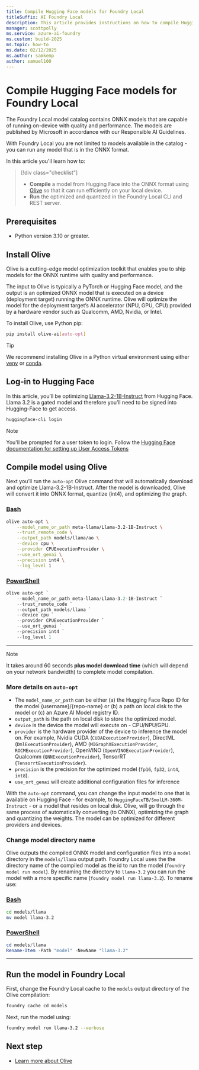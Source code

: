 ```yaml
---
title: Compile Hugging Face models for Foundry Local
titleSuffix: AI Foundry Local
description: This article provides instructions on how to compile Hugging Face models for Foundry Local.
manager: scottpolly
ms.service: azure-ai-foundry
ms.custom: build-2025
ms.topic: how-to
ms.date: 02/12/2025
ms.author: samkemp
author: samuel100
---
```


# Compile Hugging Face models for Foundry Local

The Foundry Local model catalog contains ONNX models that are capable of running on-device with quality and performance. The models are published by Microsoft in accordance with our Responsible AI Guidelines.

With Foundry Local you are not limited to models available in the catalog - you can run any model that is in the ONNX format.

In this article you'll learn how to:

> [!div class="checklist"]
> - **Compile** a model from Hugging Face into the ONNX format using [Olive](#install-olive) so that it can run efficiently on your local device.
> - **Run** the optimized and quantized in the Foundry Local CLI and REST server.

## Prerequisites

* Python version 3.10 or greater.

## Install Olive

Olive is a cutting-edge model optimization toolkit that enables you to ship models for the ONNX runtime with quality and performance.

The input to Olive is typically a PyTorch or Hugging Face model, and the output is an optimized ONNX model that is executed on a device (deployment target) running the ONNX runtime. Olive will optimize the model for the deployment target’s AI accelerator (NPU, GPU, CPU) provided by a hardware vendor such as Qualcomm, AMD, Nvidia, or Intel.

To install Olive, use Python pip:

```bash
pip install olive-ai[auto-opt]
```
> [!TIP]
> We recommend installing Olive in a Python virtual environment using either [venv](https://docs.python.org/3/library/venv.html) or [conda](https://www.anaconda.com/docs/getting-started/miniconda/main).

## Log-in to Hugging Face

In this article, you’ll be optimizing [Llama-3.2-1B-Instruct](https://huggingface.co/meta-llama/Llama-3.2-1B-Instruct/tree/main) from Hugging Face. Llama 3.2 is a gated model and therefore you’ll need to be signed into Hugging-Face to get access.

```bash
huggingface-cli login
```

> [!NOTE]
> You'll be prompted for a user token to login. Follow the [Hugging Face documentation for setting up User Access Tokens](https://huggingface.co/docs/hub/security-tokens)


## Compile model using Olive
Next you’ll run the `auto-opt` Olive command that will automatically download and optimize Llama-3.2-1B-Instruct. After the model is downloaded, Olive will convert it into ONNX format, quantize (int4), and optimizing the graph.


### [Bash](#tab/Bash)
```bash
olive auto-opt \
    --model_name_or_path meta-llama/Llama-3.2-1B-Instruct \
    --trust_remote_code \
    --output_path models/llama/ao \
    --device cpu \
    --provider CPUExecutionProvider \
    --use_ort_genai \
    --precision int4 \
    --log_level 1
```

### [PowerShell](#tab/PowerShell)
```powershell
olive auto-opt `
    --model_name_or_path meta-llama/Llama-3.2-1B-Instruct `
    --trust_remote_code `
    --output_path models/llama `
    --device cpu `
    --provider CPUExecutionProvider `
    --use_ort_genai `
    --precision int4 `
    --log_level 1
```
---

> [!NOTE]
> It takes around 60 seconds **plus model download time** (which will depend on your network bandwidth) to complete model compilation.

### More details on `auto-opt`

- The `model_name_or_path` can be either (a) the Hugging Face Repo ID for the model {username}/{repo-name} or (b) a path on local disk to the model or (c) an Azure AI Model registry ID.
- `output_path` is the path on local disk to store the optimized model.
- `device` is the device the model will execute on - CPU/NPU/GPU.
- `provider` is the hardware provider of the device to inference the model on. For example, Nvidia CUDA (`CUDAExecutionProvider`), DirectML (`DmlExecutionProvider`), AMD (`MIGraphXExecutionProvider`, `ROCMExecutionProvider`), OpenVINO (`OpenVINOExecutionProvider`), Qualcomm (`QNNExecutionProvider`), TensorRT (`TensorrtExecutionProvider`).
- `precision` is the precision for the optimized model (`fp16`, `fp32`, `int4`, `int8`).
- `use_ort_genai` will create additional configuration files for inference

With the `auto-opt` command, you can change the input model to one that is available on Hugging Face - for example, to `HuggingFaceTB/SmolLM-360M-Instruct` - or a model that resides on local disk. Olive, will go through the same process of automatically converting (to ONNX), optimizing the graph and quantizing the weights. The model can be optimized for different providers and devices.

### Change model directory name
Olive outputs the compiled ONNX model and configuration files into a `model` directory in the `models/llama` output path. Foundry Local uses the the directory name of the compiled model as the id to run the model (`foundry model run model`). By renaming the directory to `llama-3.2` you can run the model with a more specific name (`foundry model run llama-3.2`). To rename use:

### [Bash](#tab/Bash)
```bash
cd models/llama
mv model llama-3.2
```

### [PowerShell](#tab/PowerShell)
```powershell
cd models/llama
Rename-Item -Path "model" -NewName "llama-3.2"
```
---

## Run the model in Foundry Local
First, change the Foundry Local cache to the `models` output directory of the Olive compilation:

```bash
foundry cache cd models
```

Next, run the model using:

```bash
foundry model run llama-3.2 --verbose
```

## Next step

- [Learn more about Olive](https://microsoft.github.io/Olive/)